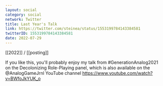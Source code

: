```yaml
---
layout: social
category: social
network: Twitter
title: Last Year's Talk
link: https://twitter.com/steinea/status/1553199784143384581
twitterID: 1553199784143384581
date: 2022-07-29
---
```


[[2022]] / [[posting]]

If you like this, you'll probably enjoy my talk from #GenerationAnalog2021 on the Decolonizing Role-Playing panel, which is also available on the @AnalogGameJrnl YouTube channel <https://www.youtube.com/watch?v=BWfoJkYUK_o>
